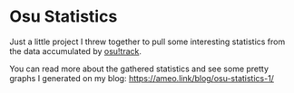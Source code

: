 # Osu Statistics
Just a little project I threw together to pull some interesting statistics from the data accumulated by [osu!track](https://ameobea.me/osutrack).

You can read more about the gathered statistics and see some pretty graphs I generated on my blog: https://ameo.link/blog/osu-statistics-1/
